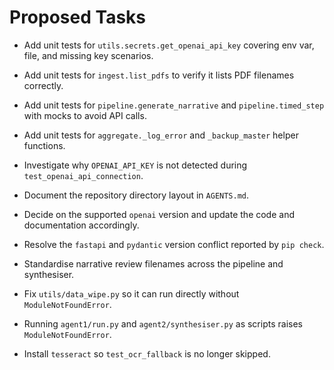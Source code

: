 # Proposed Tasks

- Add unit tests for `utils.secrets.get_openai_api_key` covering env var, file, and missing key scenarios.
- Add unit tests for `ingest.list_pdfs` to verify it lists PDF filenames correctly.
- Add unit tests for `pipeline.generate_narrative` and `pipeline.timed_step` with mocks to avoid API calls.
- Add unit tests for `aggregate._log_error` and `_backup_master` helper functions.



- Investigate why `OPENAI_API_KEY` is not detected during `test_openai_api_connection`.
- Document the repository directory layout in `AGENTS.md`.
- Decide on the supported `openai` version and update the code and documentation accordingly.
- Resolve the `fastapi` and `pydantic` version conflict reported by `pip check`.
- Standardise narrative review filenames across the pipeline and synthesiser.
- Fix `utils/data_wipe.py` so it can run directly without `ModuleNotFoundError`.
- Running `agent1/run.py` and `agent2/synthesiser.py` as scripts raises `ModuleNotFoundError`.
- Install `tesseract` so `test_ocr_fallback` is no longer skipped.


